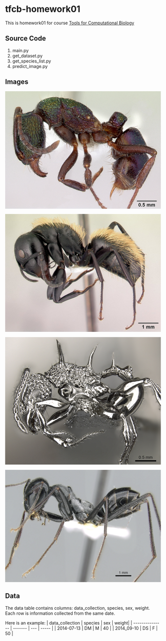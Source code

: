 # tfcb-homework01 

This is homework01 for course [Tools for Computational Biology](https://github.com/FredHutch/tfcb_2022)
## Source Code 
1. main.py
1. get_dataset.py
1. get_species_list.py
1. predict_image.py

## Images 
![image1](images/casent0172345_rhytidoponera_metallica.jpg)

![image2](images/casent0191696_camponotus_darwinii.jpg)

![image3](images/casent0901788_p1_high_acanthomyrmex_ferox.jpg)

![image4](images/casent0906296_p1_high_cataglyphis_fortis.jpg)

## Data

The data table contains columns: data_collection, species, sex, weight. Each row is information collected from the same date. 

Here is an example: 
| data_collection | species | sex | weight| 
| --------------- | ------- | --- | ----- |
| 2014-07-13      | DM      | M   |  40   |
| 2014_09-10      | DS      | F   |  50   |
